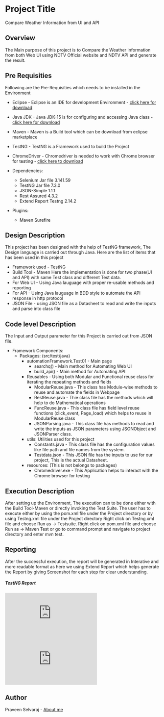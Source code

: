 # Project Title
Compare Weather Information from UI and API
## Overview
The Main purpose of this project is to Compare the Weather information from both Web UI using NDTV Official website and NDTV API and generate the result.
## Pre Requisities
Following are the Pre-Requisities which needs to be installed in the Environment
- Eclipse - Eclipse is an IDE for development Environment - [click here for download](https://www.eclipse.org/downloads/)
- Java JDK - Java JDK-15 is for configuring and accessing Java class - [click here for download](http://www.oracle.com/technetwork/java/javase/downloads)
- Maven - Maven is a Build tool which can be download from eclipse marketplace
- TestNG - TestNG is a Framework used to build the Project
- ChromeDriver - Chromedriver is needed to work with Chrome browser for testing - [click here to download](https://sites.google.com/a/chromium.org/chromedriver/)
- Dependencies:
  - Selenium Jar file <version> 3.141.59 </version>
  - TestNG Jar file <version> 7.3.0 </version>
  - JSON-Simple <version> 1.1.1 </version>
  - Rest Assured <version> 4.3.2 </version>
  - Extend Report Testng <version> 2.14.2 </version>
  
- Plugins:
  - Maven Surefire
## Design Description
This project has been designed with the help of TestNG framework, The Design language is carried out through Java. Here are the list of items that has been used in this project
  - Framework used - TestNG
  - Build Tool - Maven
Here the implementation is done for two phase(UI and API) with same Test class and different Test data.
  - For Web UI - Using Java lauguage with proper re-usable methods and reporting
  - For API - Using Java lauguage in BDD style to automate the API response in http protocol
  - JSON File - using JSON file as a Datasheet to read and write the inputs and parse into class file
## Code level Description
The Input and Output parameter for this Project is carried out from JSON file.
  - Framework Components:
    - Packages: (src/test/java)
      - automationFramework.Test01 - Main page
        - searchq() - Main method for Automating Web UI
        - build_api() - Main method for Automating API
      - Reusables - Using both Modular and Functional reuse class for iterating the repeating methods and fields
        - ModularReuse.java - This class has Module-wise methods to reuse and automate the fields in Webpage
        - RestReuse.java - Thie class file has the methods which will help to do Mathematical operations
        - FuncReuse.java - This class file has field level reuse functions (click_event, Page_load) which helps to reuse in ModularReuse class
        - JSONParsing.java - This class file has methods to read and write the inputs as JSON parameters using JSONObject and JSONParser class.
      - utils: Utilities used for this project
        - Constants.java - This class file has the configuration values like file path and file names from the system.
        - Testdata.json - This JSON file has the inputs to use for our project, This is the actual Datasheet.
      - resources: (This is not belongs to packages)
        - Chromedriver.exe - This Application helps to interact with the Chrome browser for testing
## Execution Description
After setting up the Environment, The execution can to be done either with the Build Tool-Maven or directly invoking the Test Suite.
The user has to execute either by using the pom.xml file under the Project directory or by using Testng.xml file under the Project directory
Right click on Testng.xml file and choose Run as -> Testsuite.
Right click on pom.xml file and choose Run as -> Maven Test or go to command prompt and navigate to project directory and enter mvn test.
## Reporting
After the successful execution, the report will be generated in Interative and more readable format as here we using Extend Report which helps generate the Report by giving Screenshot for each step for clear understanding.
##### TestNG Report
![TestNG Default report](https://github.com/ps442277/TestAutomation/blob/master/test-output/Suite/Test.html)
![TestNG Extend report](https://github.com/ps442277/TestAutomation/blob/master/src/test/java/Utility/ExtentReportResults.html)
## Author
Praveen Selvaraj - [About me](https://github.com/ps442277)
